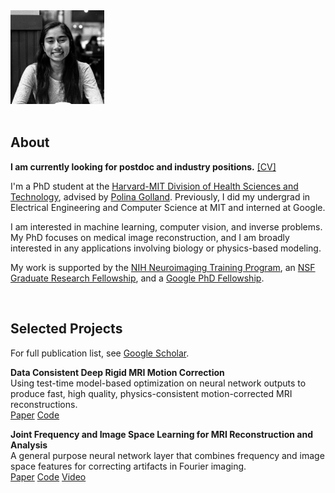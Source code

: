 <div class='profile'>
<img src='assets/singhnalini.jpg' height='150px'>
<div class='subcaption'>
</div>
</div>

<div class='column'>
&nbsp;
</div>

<div class='main-info' markdown="1">

## About
**I am currently looking for postdoc and industry positions.** [[CV]](docs/Nalini_Singh_CV.pdf)

I'm a PhD student at the [Harvard-MIT Division of Health Sciences and Technology](https://hst.mit.edu/academics/memp), advised by [Polina Golland](http://people.csail.mit.edu/polina/). Previously, I did my undergrad in Electrical Engineering and Computer Science at MIT and interned at Google.

I am interested in machine learning, computer vision, and inverse problems. My PhD focuses on medical image reconstruction, and I am broadly interested in any applications involving biology or physics-based modeling. 

My work is supported by the [NIH Neuroimaging Training Program](https://hst.mit.edu/academic-programs/memp/neuroimaging-training-program), an [NSF Graduate Research Fellowship](https://www.nsfgrfp.org/), and a [Google PhD Fellowship](https://research.google/outreach/phd-fellowship/).

&nbsp;
## Selected Projects
For full publication list, see [Google Scholar](https://scholar.google.com/citations?user=HayuQmIAAAAJ).

**Data Consistent Deep Rigid MRI Motion Correction** <br>
Using test-time model-based optimization on neural network outputs to produce fast, high quality, physics-consistent motion-corrected MRI reconstructions.
<br>
[Paper](https://arxiv.org/abs/2301.10365) [Code](https://github.com/nalinimsingh/neuroMoCo)

**Joint Frequency and Image Space Learning for MRI Reconstruction and Analysis** <br>
A general purpose neural network layer that combines frequency and image space features for correcting artifacts in Fourier imaging.
<br>
[Paper](https://www.melba-journal.org/pdf/2022:018.pdf) [Code](https://github.com/nalinimsingh/interlacer) [Video](https://www.youtube.com/watch?v=9dNspg8bIcM)

</div>
